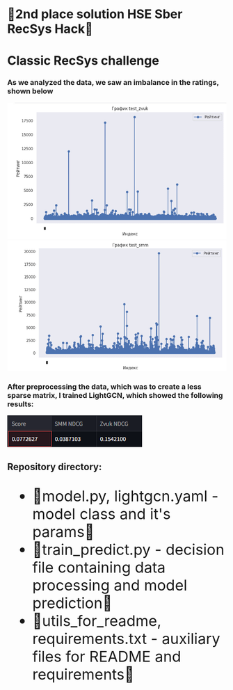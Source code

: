 <!DOCTYPE html>
<html>

<head>
  <meta charset="utf-8">
  <meta name="viewport" content="width=device-width, initial-scale=1.0">
  <h1>🥈2nd place solution HSE Sber RecSys Hack🥈</h1>
  <link rel="stylesheet" href="https://stackedit.io/style.css" />
</head>

<body class="stackedit">
  <h1>Classic RecSys challenge</h1>
  <h3>As we analyzed the data, we saw an imbalance in the ratings, shown below</h3>
  <img  src="https://github.com/SoberSinceToday/HSE-Sber-RecSys-Hack/blob/main/git_utils/pic1.jpg"/>
  <img  src="https://github.com/SoberSinceToday/HSE-Sber-RecSys-Hack/blob/main/git_utils/pic2.jpg"/>
  <h3>After preprocessing the data, which was to create a less sparse matrix, I trained LightGCN, which showed the following results:</h3>
  <img src="https://github.com/SoberSinceToday/HSE-Sber-RecSys-Hack/blob/main/git_utils/pic3.png"/>

  <h2>Repository directory:</h2>

  <body>
    <ul style="font-size: 34px;">
        <li>🤖model.py, lightgcn.yaml - model class and it's params🤖</li>
        <li>🧩train_predict.py - decision file containing data processing and model prediction🧩</li>
        <li>🔧utils_for_readme, requirements.txt - auxiliary files for README and requirements🔧</li>
    </ul>
</body>
</body>
</html>
